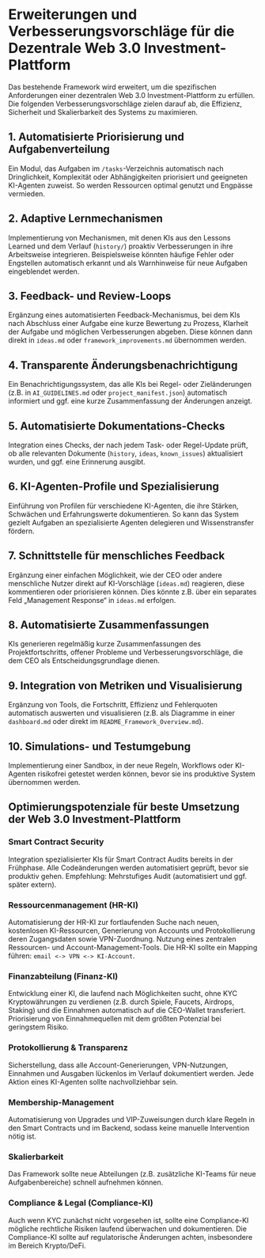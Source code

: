 # Erweiterungen und Verbesserungsvorschläge für die Dezentrale Web 3.0 Investment-Plattform

Das bestehende Framework wird erweitert, um die spezifischen Anforderungen einer dezentralen Web 3.0 Investment-Plattform zu erfüllen. Die folgenden Verbesserungsvorschläge zielen darauf ab, die Effizienz, Sicherheit und Skalierbarkeit des Systems zu maximieren.

## 1. Automatisierte Priorisierung und Aufgabenverteilung

Ein Modul, das Aufgaben im `/tasks`-Verzeichnis automatisch nach Dringlichkeit, Komplexität oder Abhängigkeiten priorisiert und geeigneten KI-Agenten zuweist. So werden Ressourcen optimal genutzt und Engpässe vermieden.

## 2. Adaptive Lernmechanismen

Implementierung von Mechanismen, mit denen KIs aus den Lessons Learned und dem Verlauf (`history/`) proaktiv Verbesserungen in ihre Arbeitsweise integrieren. Beispielsweise könnten häufige Fehler oder Engstellen automatisch erkannt und als Warnhinweise für neue Aufgaben eingeblendet werden.

## 3. Feedback- und Review-Loops

Ergänzung eines automatisierten Feedback-Mechanismus, bei dem KIs nach Abschluss einer Aufgabe eine kurze Bewertung zu Prozess, Klarheit der Aufgabe und möglichen Verbesserungen abgeben. Diese können dann direkt in `ideas.md` oder `framework_improvements.md` übernommen werden.

## 4. Transparente Änderungsbenachrichtigung

Ein Benachrichtigungssystem, das alle KIs bei Regel- oder Zieländerungen (z.B. in `AI_GUIDELINES.md` oder `project_manifest.json`) automatisch informiert und ggf. eine kurze Zusammenfassung der Änderungen anzeigt.

## 5. Automatisierte Dokumentations-Checks

Integration eines Checks, der nach jedem Task- oder Regel-Update prüft, ob alle relevanten Dokumente (`history`, `ideas`, `known_issues`) aktualisiert wurden, und ggf. eine Erinnerung ausgibt.

## 6. KI-Agenten-Profile und Spezialisierung

Einführung von Profilen für verschiedene KI-Agenten, die ihre Stärken, Schwächen und Erfahrungswerte dokumentieren. So kann das System gezielt Aufgaben an spezialisierte Agenten delegieren und Wissenstransfer fördern.

## 7. Schnittstelle für menschliches Feedback

Ergänzung einer einfachen Möglichkeit, wie der CEO oder andere menschliche Nutzer direkt auf KI-Vorschläge (`ideas.md`) reagieren, diese kommentieren oder priorisieren können. Dies könnte z.B. über ein separates Feld „Management Response“ in `ideas.md` erfolgen.

## 8. Automatisierte Zusammenfassungen

KIs generieren regelmäßig kurze Zusammenfassungen des Projektfortschritts, offener Probleme und Verbesserungsvorschläge, die dem CEO als Entscheidungsgrundlage dienen.

## 9. Integration von Metriken und Visualisierung

Ergänzung von Tools, die Fortschritt, Effizienz und Fehlerquoten automatisch auswerten und visualisieren (z.B. als Diagramme in einer `dashboard.md` oder direkt im `README_Framework_Overview.md`).

## 10. Simulations- und Testumgebung

Implementierung einer Sandbox, in der neue Regeln, Workflows oder KI-Agenten risikofrei getestet werden können, bevor sie ins produktive System übernommen werden.

## Optimierungspotenziale für beste Umsetzung der Web 3.0 Investment-Plattform

### Smart Contract Security

Integration spezialisierter KIs für Smart Contract Audits bereits in der Frühphase. Alle Codeänderungen werden automatisiert geprüft, bevor sie produktiv gehen. Empfehlung: Mehrstufiges Audit (automatisiert und ggf. später extern).

### Ressourcenmanagement (HR-KI)

Automatisierung der HR-KI zur fortlaufenden Suche nach neuen, kostenlosen KI-Ressourcen, Generierung von Accounts und Protokollierung deren Zugangsdaten sowie VPN-Zuordnung. Nutzung eines zentralen Ressourcen- und Account-Management-Tools. Die HR-KI sollte ein Mapping führen: `email <-> VPN <-> KI-Account`.

### Finanzabteilung (Finanz-KI)

Entwicklung einer KI, die laufend nach Möglichkeiten sucht, ohne KYC Kryptowährungen zu verdienen (z.B. durch Spiele, Faucets, Airdrops, Staking) und die Einnahmen automatisch auf die CEO-Wallet transferiert. Priorisierung von Einnahmequellen mit dem größten Potenzial bei geringstem Risiko.

### Protokollierung & Transparenz

Sicherstellung, dass alle Account-Generierungen, VPN-Nutzungen, Einnahmen und Ausgaben lückenlos im Verlauf dokumentiert werden. Jede Aktion eines KI-Agenten sollte nachvollziehbar sein.

### Membership-Management

Automatisierung von Upgrades und VIP-Zuweisungen durch klare Regeln in den Smart Contracts und im Backend, sodass keine manuelle Intervention nötig ist.

### Skalierbarkeit

Das Framework sollte neue Abteilungen (z.B. zusätzliche KI-Teams für neue Aufgabenbereiche) schnell aufnehmen können.

### Compliance & Legal (Compliance-KI)

Auch wenn KYC zunächst nicht vorgesehen ist, sollte eine Compliance-KI mögliche rechtliche Risiken laufend überwachen und dokumentieren. Die Compliance-KI sollte auf regulatorische Änderungen achten, insbesondere im Bereich Krypto/DeFi.


